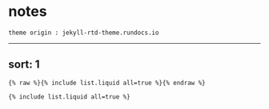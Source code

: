 # notes
```tip
theme origin : jekyll-rtd-theme.rundocs.io
```
---
sort: 1
---
```
{% raw %}{% include list.liquid all=true %}{% endraw %}

{% include list.liquid all=true %}
```